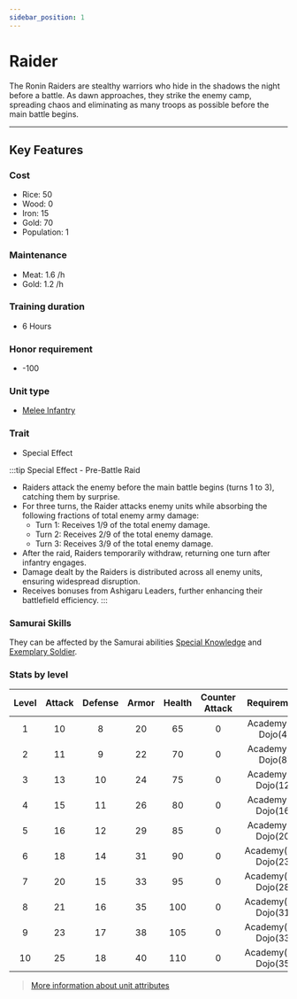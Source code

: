 ```yaml
---
sidebar_position: 1
---
```

# Raider

The Ronin Raiders are stealthy warriors who hide in the shadows the night before a battle. As dawn approaches, they strike the enemy camp, spreading chaos and eliminating as many troops as possible before the main battle begins.

---

## Key Features

### Cost
- Rice: 50
- Wood: 0
- Iron: 15
- Gold: 70
- Population: 1

### Maintenance
- Meat: 1.6 /h
- Gold: 1.2 /h

### Training duration
- 6 Hours

### Honor requirement
- -100

### Unit type
- [Melee Infantry](../../index.md#melee-infantry)

### Trait
- Special Effect

:::tip Special Effect - Pre-Battle Raid
- Raiders attack the enemy before the main battle begins (turns 1 to 3), catching them by surprise.
- For three turns, the Raider attacks enemy units while absorbing the following fractions of total enemy army damage:
  - Turn 1: Receives 1/9 of the total enemy damage.
  - Turn 2: Receives 2/9 of the total enemy damage.
  - Turn 3: Receives 3/9 of the total enemy damage.
- After the raid, Raiders temporarily withdraw, returning one turn after infantry engages.
- Damage dealt by the Raiders is distributed across all enemy units, ensuring widespread disruption.
- Receives bonuses from Ashigaru Leaders, further enhancing their battlefield efficiency.
:::

### Samurai Skills
They can be affected by the Samurai abilities [Special Knowledge](../../../samurais/knowledge-skills.md) and [Exemplary Soldier](../../../samurais/charisma-skills.md).

### Stats by level

| Level | Attack | Defense | Armor | Health | Counter Attack |      Requirement      |
| :---: | :----: | :-----: | :---: | :----: | :------------: | :-------------------: |
|   1   |   10   |    8    |  20   |   65   |       0        |  Academy(1), Dojo(4)  |
|   2   |   11   |    9    |  22   |   70   |       0        |  Academy(2), Dojo(8)  |
|   3   |   13   |   10    |  24   |   75   |       0        | Academy(4), Dojo(12)  |
|   4   |   15   |   11    |  26   |   80   |       0        | Academy(7), Dojo(16)  |
|   5   |   16   |   12    |  29   |   85   |       0        | Academy(9), Dojo(20)  |
|   6   |   18   |   14    |  31   |   90   |       0        | Academy(11), Dojo(23) |
|   7   |   20   |   15    |  33   |   95   |       0        | Academy(15), Dojo(28) |
|   8   |   21   |   16    |  35   |  100   |       0        | Academy(18), Dojo(31) |
|   9   |   23   |   17    |  38   |  105   |       0        | Academy(21), Dojo(33) |
|  10   |   25   |   18    |  40   |  110   |       0        | Academy(27), Dojo(35) |

> [More information about unit attributes](../../index.md#attributes)